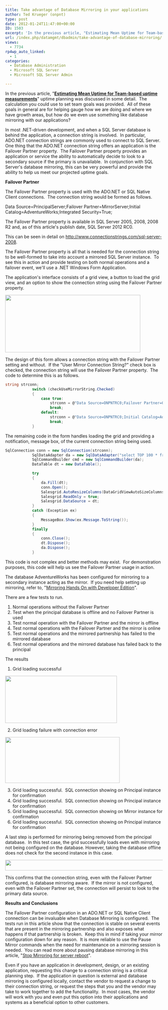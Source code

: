 ```yaml
---
title: Take advantage of Database Mirroring in your applications
author: Ted Krueger (onpnt)
type: post
date: 2012-01-24T11:47:00+00:00
ID: 1503
excerpt: 'In the previous article, "Estimating Mean Uptime for Team-based uptime measurements" uptime planning was discussed in some detail.  The calculation you could use to set team goals was provided.  All of these goals in general are for helping gauge how we&hellip;'
url: /index.php/datamgmt/dbadmin/take-advantage-of-database-mirroring/
views:
  - 7734
rp4wp_auto_linked:
  - 1
categories:
  - Database Administration
  - Microsoft SQL Server
  - Microsoft SQL Server Admin

---
```

In the previous article, "**[Estimating Mean Uptime for Team-based uptime measurements][1]**" uptime planning was discussed in some detail.  The calculation you could use to set team goals was provided.  All of these goals in general are for helping gauge how we are doing and where we have growth areas, but how do we even use something like database mirroring with our applications?

In most .NET-driven development, and when a SQL Server database is behind the application, a connection string is involved.  In particular, ADO.NET connection strings are commonly used to connect to SQL Server.  One thing that the ADO.NET connection string offers an application is the Failover Partner property.  The Failover Partner property provides an application or service the ability to automatically decide to look to a secondary source if the primary is unavailable.  In conjunction with SQL Server's database mirroring, this can be very powerful and provide the ability to help us meet our projected uptime goals.

**Failover Partner**

The Failover Partner property is used with the ADO.NET or SQL Native Client connections.  The connection string would be formed as follows.

Data Source=PrincipalServer;Failover Partner=MirrorServer;Initial Catalog=AdventureWorks;Integrated Security=True;

The Failover Partner property is available in SQL Server 2005, 2008, 2008 R2 and, as of this article's publish date, SQL Server 2012 RC0.

This can be seen in detail on <http://www.connectionstrings.com/sql-server-2008>.

The Failover Partner property is all that is needed for the connection string to be well-formed to take into account a mirrored SQL Server instance.  To see this in action and provide testing on both normal operations and a failover event, we'll use a .NET Windows Form Application.

The application's interface consists of a grid view, a button to load the grid view, and an option to show the connection string using the Failover Partner property.

<div class="image_block">
  <a href="/wp-content/uploads/blogs/DataMgmt/-98.png?mtime=1327284878"><img alt="" src="/wp-content/uploads/blogs/DataMgmt/-98.png?mtime=1327284878" width="432" height="184" /></a>
</div>

The design of this form allows a connection string with the Failover Partner setting and without.  If the "User Mirror Connection String?" check box is checked, the connection string will use the Failover Partner property.  The code to determine this is as follows.

```csharp
string strconn;
            switch (checkUseMirrorString.Checked)
            {
                case true:
                    strconn = @"Data Source=ONPNTRC0;Failover Partner=ONPNTRC0_Mirror;Initial Catalog=AdventureWorks;Integrated Security=True;";
                    break;
                default:
                    strconn = @"Data Source=ONPNTRC0;Initial Catalog=AdventureWorks;Integrated Security=True;";
                    break;
            }
```


The remaining code in the form handles loading the grid and providing a notification, message box, of the current connection string being used.

```csharp
SqlConnection conn = new SqlConnection(strconn);
            SqlDataAdapter da = new SqlDataAdapter("select TOP 100 * from Sales.SalesOrderHeader", strconn);
            SqlCommandBuilder cmd = new SqlCommandBuilder(da);
            DataTable dt = new DataTable();

            try
            {
                da.Fill(dt);
                conn.Open();
                Salesgrid.AutoResizeColumns(DataGridViewAutoSizeColumnsMode.AllCellsExceptHeader);
                Salesgrid.ReadOnly = true;
                Salesgrid.DataSource = dt;
            }
            catch (Exception ex)
            {
                MessageBox.Show(ex.Message.ToString());
            }
            finally
            {
                conn.Close();
                dt.Dispose();
                da.Dispose();
            }
```


This code is not complex and better methods may exist.  For demonstration purposes, this code will help us see the Failover Partner usage in action.

The database AdventureWorks has been configured for mirroring to a secondary instance acting as the mirror.  If you need help setting up mirroring, refer to, "[Mirroring Hands On with Developer Edition][2]".

There are a few tests to run.

  1. Normal operations without the Failover Partner
  2. Test when the principal database is offline and no Failover Partner is used
  3. Test normal operation with the Failover Partner and the mirror is offline
  4. Test normal operations with the Failover Partner and the mirror is online
  5. Test normal operations and the mirrored partnership has failed to the mirrored database
  6. Test normal operations and the mirrored database has failed back to the principal

The results

  1. Grid loading successful
<div class="image_block">
  <a href="/wp-content/uploads/blogs/DataMgmt/-99.png?mtime=1327284878"><img alt="" src="/wp-content/uploads/blogs/DataMgmt/-99.png?mtime=1327284878" width="357" height="151" /></a>
</div>

  2. Grid loading failure with connection error
<div class="image_block">
  <a href="/wp-content/uploads/blogs/DataMgmt/-100.png?mtime=1327284878"><img alt="" src="/wp-content/uploads/blogs/DataMgmt/-100.png?mtime=1327284878" width="366" height="147" /></a>
</div>

  3. Grid loading successful.  SQL connection showing on Principal instance for confirmation
  4. Grid loading successful.  SQL connection showing on Principal instance for confirmation
  5. Grid loading successful.  SQL connection showing on Mirror instance for confirmation
  6. Grid loading successful.  SQL connection showing on Principal instance for confirmation

A last step is performed for mirroring being removed from the principal database.  In this test case, the grid successfully loads even with mirroring not being configured on the database. However, taking the database offline does not check for the second instance in this case.

<div class="image_block">
  <a href="/wp-content/uploads/blogs/DataMgmt/-101.png?mtime=1327285002"><img alt="" src="/wp-content/uploads/blogs/DataMgmt/-101.png?mtime=1327285002" width="624" height="34" /></a>
</div>

This confirms that the connection string, even with the Failover Partner configured, is database mirroring aware.  If the mirror is not configured, even with the Failover Partner set, the connection will persist to look to the primary data source.

**Results and Conclusions**

The Failover Partner configuration in an ADO.NET or SQL Native Client connection can be invaluable when Database Mirroring is configured.  The tests run in this article show that the connection is stable on several events that are present in the mirroring partnership and also exposes what happens if that partnership is broken.  Keep this in mind if taking your mirror configuration down for any reason.  It is more reliable to use the Pause Mirror commands when the need for maintenance on a mirroring session is needed.  You can read more about pausing database mirroring in this article, "[Stop Mirroring for server reboot][3]".

Even if you have an application in development, design, or an existing application, requesting this change to a connection string is a critical planning step.  If the application in question is external and database mirroring is configured locally, contact the vendor to request a change to their connection string, or request the steps that you and the vendor may take to work together to add the functionality.  In most cases, the vendor will work with you and even put this option into their applications and systems as a beneficial option to other customers.

 [1]: /index.php/DataMgmt/DBAdmin/estimating-mean-uptime-for-team
 [2]: /index.php/DataMgmt/DBAdmin/sql-server-2008-mirroring-setup
 [3]: /index.php/DataMgmt/DataDesign/stop-mirroring-for-server-reboot